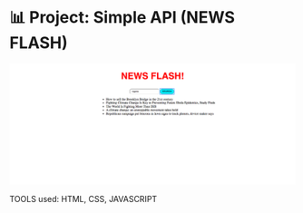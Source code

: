 # 📊 Project: Simple API (NEWS FLASH)



![alt tag](simpleAPISS.png)


TOOLS used: HTML, CSS, JAVASCRIPT


